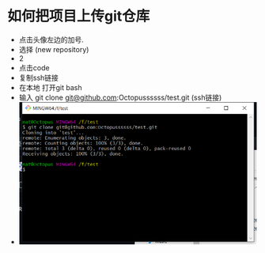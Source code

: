 # 如何把项目上传git仓库

- 点击头像左边的加号.
- 选择 (new repository)
- 2
- 点击code
- 复制ssh链接
- 在本地 打开git bash
- 输入 git clone git@github.com:Octopussssss/test.git     (ssh链接)
- ![avatar](images/gitbranch.png)

